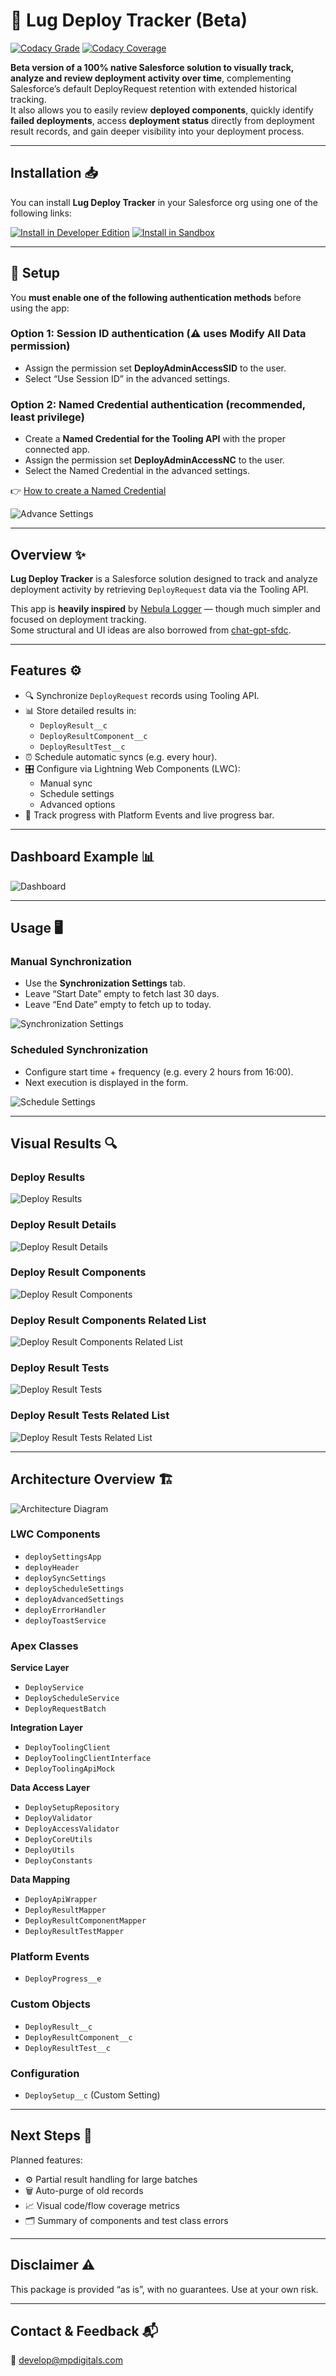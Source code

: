 # 🧙 Lug Deploy Tracker (Beta)

[![Codacy Grade](https://app.codacy.com/project/badge/Grade/9e802cb50f2f44f28364efb1b68a0c1b)](https://app.codacy.com/gh/mpdigitals/lug-deploy-tracker-sfdc/dashboard) [![Codacy Coverage](https://app.codacy.com/project/badge/Coverage/9e802cb50f2f44f28364efb1b68a0c1b)](https://app.codacy.com/gh/mpdigitals/lug-deploy-tracker-sfdc/dashboard)

**Beta version of a 100% native Salesforce solution to visually track, analyze and review deployment activity over time**, complementing Salesforce’s default DeployRequest retention with extended historical tracking.  
It also allows you to easily review **deployed components**, quickly identify **failed deployments**, access **deployment status** directly from deployment result records, and gain deeper visibility into your deployment process.

---

## Installation 📥

You can install **Lug Deploy Tracker** in your Salesforce org using one of the following links:

[![Install in Developer Edition](https://img.shields.io/badge/Install%20in%20Developer%20Edition-Unlocked%20Package-brightgreen?style=for-the-badge)](https://login.salesforce.com/packaging/installPackage.apexp?p0=04tQy000000AJKjIAO) [![Install in Sandbox](https://img.shields.io/badge/Install%20in%20Sandbox-Unlocked%20Package-brightgreen?style=for-the-badge)](https://test.salesforce.com/packaging/installPackage.apexp?p0=04tQy000000AJKjIAO)

---

## 🔧 Setup

You **must enable one of the following authentication methods** before using the app:

### Option 1: Session ID authentication (⚠️ uses Modify All Data permission)

- Assign the permission set **DeployAdminAccessSID** to the user.
- Select “Use Session ID” in the advanced settings.

### Option 2: Named Credential authentication (recommended, least privilege)

- Create a **Named Credential for the Tooling API** with the proper connected app.
- Assign the permission set **DeployAdminAccessNC** to the user.
- Select the Named Credential in the advanced settings.

👉 [How to create a Named Credential](https://help.salesforce.com/s/articleView?id=platform.perm_uapa_create_a_named_credential.htm&type=5)

![Advance Settings](media/images/deploy_advance_settings.png)

---

## Overview ✨

**Lug Deploy Tracker** is a Salesforce solution designed to track and analyze deployment activity by retrieving `DeployRequest` data via the Tooling API.

This app is **heavily inspired** by [Nebula Logger](https://github.com/jongpie/NebulaLogger) — though much simpler and focused on deployment tracking.  
Some structural and UI ideas are also borrowed from [chat-gpt-sfdc](https://github.com/ArnasBaronas/chat-gpt-sfdc).

---

## Features ⚙️

- 🔍 Synchronize `DeployRequest` records using Tooling API.
- 📊 Store detailed results in:
  - `DeployResult__c`
  - `DeployResultComponent__c`
  - `DeployResultTest__c`
- ⏰ Schedule automatic syncs (e.g. every hour).
- 🎛️ Configure via Lightning Web Components (LWC):
  - Manual sync
  - Schedule settings
  - Advanced options
- 🚥 Track progress with Platform Events and live progress bar.

---

## Dashboard Example 📊

![Dashboard](media/images/deploy_dashboard.png)

---

## Usage 🖥️

### Manual Synchronization

- Use the **Synchronization Settings** tab.
- Leave “Start Date” empty to fetch last 30 days.
- Leave “End Date” empty to fetch up to today.

![Synchronization Settings](media/images/deploy_sync.png)

### Scheduled Synchronization

- Configure start time + frequency (e.g. every 2 hours from 16:00).
- Next execution is displayed in the form.

![Schedule Settings](media/images/deploy_schedule.png)

---

## Visual Results 🔍

### Deploy Results

![Deploy Results](media/images/deploy_results.png)

### Deploy Result Details

![Deploy Result Details](media/images/deploy_details.png)

### Deploy Result Components

![Deploy Result Components](media/images/deploy_result_components.png)

### Deploy Result Components Related List

![Deploy Result Components Related List](media/images/deploy_component_rl.png)

### Deploy Result Tests

![Deploy Result Tests](media/images/deploy_result_tests.png)

### Deploy Result Tests Related List

![Deploy Result Tests Related List](media/images/deploy_test_rl.png)

---

## Architecture Overview 🏗️

![Architecture Diagram](media/images/deploy_schema.png)

### LWC Components

- `deploySettingsApp`
- `deployHeader`
- `deploySyncSettings`
- `deployScheduleSettings`
- `deployAdvancedSettings`
- `deployErrorHandler`
- `deployToastService`

### Apex Classes

**Service Layer**
- `DeployService`
- `DeployScheduleService`
- `DeployRequestBatch`

**Integration Layer**
- `DeployToolingClient`
- `DeployToolingClientInterface`
- `DeployToolingApiMock`

**Data Access Layer**
- `DeploySetupRepository`
- `DeployValidator`
- `DeployAccessValidator`
- `DeployCoreUtils`
- `DeployUtils`
- `DeployConstants`

**Data Mapping**
- `DeployApiWrapper`
- `DeployResultMapper`
- `DeployResultComponentMapper`
- `DeployResultTestMapper`

### Platform Events

- `DeployProgress__e`

### Custom Objects

- `DeployResult__c`
- `DeployResultComponent__c`
- `DeployResultTest__c`

### Configuration

- `DeploySetup__c` (Custom Setting)

---

## Next Steps 🚀

Planned features:

- ⚙️ Partial result handling for large batches
- 🗑️ Auto-purge of old records
- 📈 Visual code/flow coverage metrics
- 🗂️ Summary of components and test class errors

---

## Disclaimer ⚠️

This package is provided “as is”, with no guarantees. Use at your own risk.

---

## Contact & Feedback 📬

📧 develop@mpdigitals.com
